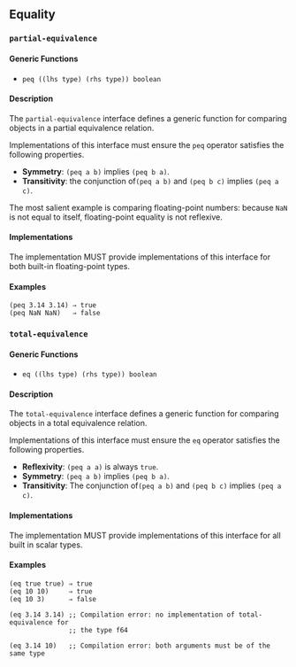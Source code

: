 ## Equality

### `partial-equivalence`

#### Generic Functions

- `peq ((lhs type) (rhs type)) boolean`

#### Description

The `partial-equivalence` interface defines a generic function for comparing
objects in a partial equivalence relation.

Implementations of this interface must ensure the `peq` operator satisfies the
following properties.

- **Symmetry**: `(peq a b)` implies `(peq b a)`.
- **Transitivity**: the conjunction of`(peq a b)` and `(peq b c)` implies `(peq
  a c)`.

The most salient example is comparing floating-point numbers: because `NaN` is
not equal to itself, floating-point equality is not reflexive.

#### Implementations

The implementation MUST provide implementations of this interface for both
built-in floating-point types.

#### Examples

```
(peq 3.14 3.14) ⇒ true
(peq NaN NaN)   ⇒ false
```

### `total-equivalence`

#### Generic Functions

- `eq ((lhs type) (rhs type)) boolean`

#### Description

The `total-equivalence` interface defines a generic function for comparing
objects in a total equivalence relation.

Implementations of this interface must ensure the `eq` operator satisfies the
following properties.

- **Reflexivity**: `(peq a a)` is always `true`.
- **Symmetry**: `(peq a b)` implies `(peq b a)`.
- **Transitivity**: The conjunction of`(peq a b)` and `(peq b c)` implies `(peq
  a c)`.

#### Implementations

The implementation MUST provide implementations of this interface for all built
in scalar types.

#### Examples

```
(eq true true) ⇒ true
(eq 10 10)     ⇒ true
(eq 10 3)      ⇒ false

(eq 3.14 3.14) ;; Compilation error: no implementation of total-equivalence for
               ;; the type f64

(eq 3.14 10)   ;; Compilation error: both arguments must be of the same type
```
